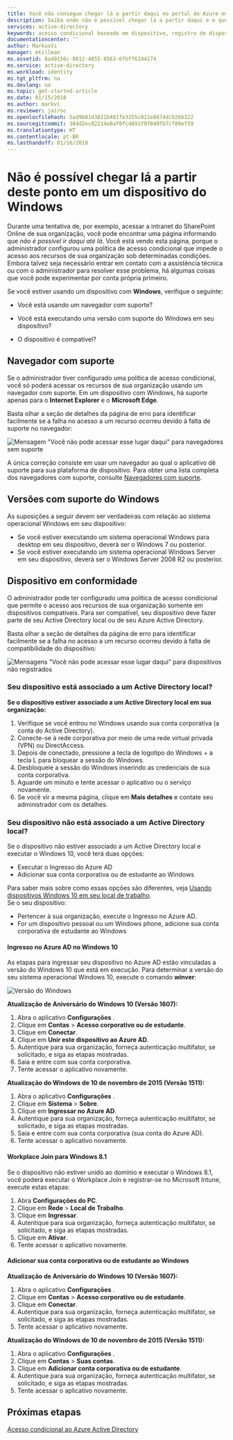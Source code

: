```yaml
---
title: Você não consegue chegar lá a partir daqui no portal do Azure em um dispositivo do Windows | Microsoft Docs
description: Saiba onde não é possível chegar lá a partir daqui e o que você pode verificar o para evitar essa caixa de diálogo.
services: active-directory
keywords: acesso condicional baseado em dispositivo, registro de dispositivo, habilitar registro de dispositivo, registro de dispositivo e MDM
documentationcenter: ''
author: MarkusVi
manager: mtillman
ms.assetid: 8ad0156c-0812-4855-8563-6fbff6194174
ms.service: active-directory
ms.workload: identity
ms.tgt_pltfrm: na
ms.devlang: na
ms.topic: get-started-article
ms.date: 01/15/2018
ms.author: markvi
ms.reviewer: jairoc
ms.openlocfilehash: 5ad9b01d3821b481fe3255c821e8674dcb26b322
ms.sourcegitcommit: 384d2ec82214e8af0fc4891f9f840fb7cf89ef59
ms.translationtype: HT
ms.contentlocale: pt-BR
ms.lasthandoff: 01/16/2018
---
```

# <a name="you-cant-get-there-from-here-on-a-windows-device"></a>Não é possível chegar lá a partir deste ponto em um dispositivo do Windows

Durante uma tentativa de, por exemplo, acessar a intranet do SharePoint Online de sua organização, você pode encontrar uma página informando que *não é possível ir daqui até lá*. Você está vendo esta página, porque o administrador configurou uma política de acesso condicional que impede o acesso aos recursos de sua organização sob determinadas condições. Embora talvez seja necessário entrar em contato com a assistência técnica ou com o administrador para resolver esse problema, há algumas coisas que você pode experimentar por conta própria primeiro.

Se você estiver usando um dispositivo com **Windows**, verifique o seguinte:

- Você está usando um navegador com suporte?

- Você está executando uma versão com suporte do Windows em seu dispositivo?

- O dispositivo é compatível?






## <a name="supported-browser"></a>Navegador com suporte

Se o administrador tiver configurado uma política de acesso condicional, você só poderá acessar os recursos de sua organização usando um navegador com suporte. Em um dispositivo com Windows, há suporte apenas para o **Internet Explorer** e o **Microsoft Edge**.

Basta olhar a seção de detalhes da página de erro para identificar facilmente se a falha no acesso a um recurso ocorreu devido à falta de suporte no navegador:

![Mensagem "Você não pode acessar esse lugar daqui" para navegadores sem suporte](./media/active-directory-conditional-access-device-remediation/02.png "Cenário")

A única correção consiste em usar um navegador ao qual o aplicativo dê suporte para sua plataforma de dispositivo. Para obter uma lista completa dos navegadores com suporte, consulte [Navegadores com suporte](active-directory-conditional-access-supported-apps.md).  


## <a name="supported-versions-of-windows"></a>Versões com suporte do Windows

As suposições a seguir devem ser verdadeiras com relação ao sistema operacional Windows em seu dispositivo: 

- Se você estiver executando um sistema operacional Windows para desktop em seu dispositivo, deverá ser o Windows 7 ou posterior.
- Se você estiver executando um sistema operacional Windows Server em seu dispositivo, deverá ser o Windows Server 2008 R2 ou posterior. 


## <a name="compliant-device"></a>Dispositivo em conformidade

O administrador pode ter configurado uma política de acesso condicional que permite o acesso aos recursos de sua organização somente em dispositivos compatíveis. Para ser compatível, seu dispositivo deve fazer parte de seu Active Directory local ou de seu Azure Active Directory.

Basta olhar a seção de detalhes da página de erro para identificar facilmente se a falha no acesso a um recurso ocorreu devido à falta de compatibilidade do dispositivo:
 
![Mensagens "Você não pode acessar esse lugar daqui" para dispositivos não registrados](./media/active-directory-conditional-access-device-remediation/01.png "Cenário")


### <a name="is-your-device-joined-to-an-on-premises-active-directory"></a>Seu dispositivo está associado a um Active Directory local?

**Se o dispositivo estiver associado a um Active Directory local em sua organização:**

1. Verifique se você entrou no Windows usando sua conta corporativa (a conta do Active Directory).
2. Conecte-se à rede corporativa por meio de uma rede virtual privada (VPN) ou DirectAccess.
3. Depois de conectado, pressione a tecla de logotipo do Windows + a tecla L para bloquear a sessão do Windows.
4. Desbloqueie a sessão do Windows inserindo as credenciais de sua conta corporativa.
5. Aguarde um minuto e tente acessar o aplicativo ou o serviço novamente.
6. Se você vir a mesma página, clique em **Mais detalhes** e contate seu administrador com os detalhes.


### <a name="is-your-device-not-joined-to-an-on-premises-active-directory"></a>Seu dispositivo não está associado a um Active Directory local?

Se o dispositivo não estiver associado a um Active Directory local e executar o Windows 10, você terá duas opções:

* Executar o Ingresso do Azure AD
* Adicionar sua conta corporativa ou de estudante ao Windows

Para saber mais sobre como essas opções são diferentes, veja [Usando dispositivos Windows 10 em seu local de trabalho](active-directory-azureadjoin-windows10-devices.md).  
Se o seu dispositivo:

- Pertencer à sua organização, execute o Ingresso no Azure AD.
- For um dispositivo pessoal ou um Windows phone, adicione sua conta corporativa de estudante ao Windows 



#### <a name="azure-ad-join-on-windows-10"></a>Ingresso no Azure AD no Windows 10

As etapas para ingressar seu dispositivo no Azure AD estão vinculadas a versão do Windows 10 que está em execução. Para determinar a versão do seu sistema operacional Windows 10, execute o comando **winver**: 

![Versão do Windows](./media/active-directory-conditional-access-device-remediation/03.png )


**Atualização de Aniversário do Windows 10 (Versão 1607):**

1. Abra o aplicativo **Configurações** .
2. Clique em **Contas** > **Acesso corporativo ou de estudante**.
3. Clique em **Conectar**.
4. Clique em **Unir este dispositivo ao Azure AD**.
5. Autentique para sua organização, forneça autenticação multifator, se solicitado, e siga as etapas mostradas.
6. Saia e entre com sua conta corporativa.
7. Tente acessar o aplicativo novamente.

**Atualização do Windows de 10 de novembro de 2015 (Versão 1511):**

1. Abra o aplicativo **Configurações** .
2. Clique em **Sistema** > **Sobre**.
3. Clique em **Ingressar no Azure AD**.
4. Autentique para sua organização, forneça autenticação multifator, se solicitado, e siga as etapas mostradas.
5. Saia e entre com sua conta corporativa (sua conta do Azure AD).
6. Tente acessar o aplicativo novamente.


#### <a name="workplace-join-on-windows-81"></a>Workplace Join para Windows 8.1

Se o dispositivo não estiver unido ao domínio e executar o Windows 8.1, você poderá executar o Workplace Join e registrar-se no Microsoft Intune, execute estas etapas:

1. Abra **Configurações do PC**.
2. Clique em **Rede** > **Local de Trabalho**.
3. Clique em **Ingressar**.
4. Autentique para sua organização, forneça autenticação multifator, se solicitado, e siga as etapas mostradas.
5. Clique em **Ativar**.
6. Tente acessar o aplicativo novamente.



#### <a name="add-your-work-or-school-account-to-windows"></a>Adicionar sua conta corporativa ou de estudante ao Windows 


**Atualização de Aniversário do Windows 10 (Versão 1607):**

1. Abra o aplicativo **Configurações** .
2. Clique em **Contas** > **Acesso corporativo ou de estudante**.
3. Clique em **Conectar**.
4. Autentique para sua organização, forneça autenticação multifator, se solicitado, e siga as etapas mostradas.
5. Tente acessar o aplicativo novamente.


**Atualização do Windows de 10 de novembro de 2015 (Versão 1511):**

1. Abra o aplicativo **Configurações** .
2. Clique em **Contas** > **Suas contas**.
3. Clique em **Adicionar conta corporativa ou de estudante**.
4. Autentique para sua organização, forneça autenticação multifator, se solicitado, e siga as etapas mostradas.
5. Tente acessar o aplicativo novamente.





## <a name="next-steps"></a>Próximas etapas
[Acesso condicional ao Azure Active Directory](active-directory-conditional-access-azure-portal.md)

